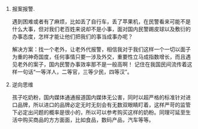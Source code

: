 1. 报案报警. 

    遇到困难或者有了麻烦，比如丢了自行车，丢了苹果机，在民警看来可能不是什么大事，但对我们老百姓来说却不是小事，面对国内民警踢皮球以及敷衍的办事态度，怎样才能让他们把我们的事当成事办呢？

    解决方案：找一个老外，让老外代报警，相信我对于我们这样一个一切以面子为重的神奇国度，任何事情只要一涉及外交，重要性立马成指数增长，而且遇见老外的案子，国内民警办事效率那不是一般高啊！ 
记住在我国民间流传着这样一句话“一等洋人，二等官，三等少民，四等汉”。

2. 逆向思维

    孩子吃奶粉，国内媒体通通报道国内媒体无公害，同时以超严格的标准针对进口品牌，所以进口的品牌必定无时无刻会有无数双眼睛盯着，这样严苛的监管下必定出问题的概率是很小的，所以可以参考购买这样的奶粉。同理可延至生活中购买商品的方方面面，比如食品，数码产品，汽车等等。